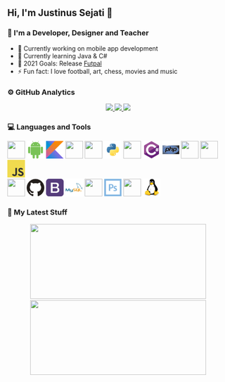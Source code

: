 

## Hi, I'm Justinus Sejati 👋

### :briefcase: I'm a Developer, Designer and Teacher

- 🔭 Currently working on mobile app development
- 🌱 Currently learning Java & C#
- 🥅 2021 Goals: Release [Futpal](https://github.com/Karaskiv?tab=projects)
- ⚡ Fun fact: I love football, art, chess, movies and music



### ⚙️ GitHub Analytics
<p align="center">
<a href="https://github.com/Karaskiv">
  <img height="180em" src="https://github-readme-stats-eight-theta.vercel.app/api?username=Karaskiv&show_icons=true&theme=gotham&include_all_commits=true&count_private=gotham"/>
  <img height="180em" src="https://github-readme-stats-eight-theta.vercel.app/api/top-langs/?username=Karaskiv&layout=compact&langs_count=8&theme=gotham"/>
  <img height="180em" src="https://github-readme-streak-stats.herokuapp.com/?user=Karaskiv&theme=gotham"/>
</a>
</p>

### :computer: Languages and Tools
<code><img height="40" width="40" src="https://images.vexels.com/media/users/3/166401/isolated/preview/b82aa7ac3f736dd78570dd3fa3fa9e24-java-programming-language-icon-by-vexels.png"></code>
<code><img height="40" width="40" src="https://raw.githubusercontent.com/github/explore/80688e429a7d4ef2fca1e82350fe8e3517d3494d/topics/android/android.png"></code>
<code><img height="40" width="40" src="https://raw.githubusercontent.com/github/explore/80688e429a7d4ef2fca1e82350fe8e3517d3494d/topics/kotlin/kotlin.png"></code>
<code><img height="40" width="40" src="https://www.vectorlogo.zone/logos/flutterio/flutterio-icon.svg"></code>
<code><img height="40" width="40" src="https://www.vectorlogo.zone/logos/dartlang/dartlang-icon.svg"></code>
<code><img height="40" width="40" src="https://raw.githubusercontent.com/github/explore/80688e429a7d4ef2fca1e82350fe8e3517d3494d/topics/python/python.png"></code>
<code><img height="40" width="40" src="https://cdn.iconscout.com/icon/free/png-512/c-programming-569564.png"></code>
<code><img height="40" width="40" src="https://raw.githubusercontent.com/devicons/devicon/master/icons/csharp/csharp-original.svg"></code>
<code><img height="40" width="40" src="https://raw.githubusercontent.com/devicons/devicon/master/icons/php/php-original.svg"></code>
<code><img height="40" width="40" src="https://www.flaticon.com/svg/static/icons/svg/1216/1216733.svg"></code>
<code><img height="40" width="40" src="https://cdn.iconscout.com/icon/free/png-256/css-131-722685.png"></code>
<code><img height="40" width="40" src="https://raw.githubusercontent.com/github/explore/80688e429a7d4ef2fca1e82350fe8e3517d3494d/topics/javascript/javascript.png"></code>
<br/>
<code><img height="40" width="40" src="https://upload.wikimedia.org/wikipedia/commons/thumb/3/3f/Git_icon.svg/1024px-Git_icon.svg.png"></code>
<code><img height="40" width="40" src="https://raw.githubusercontent.com/github/explore/80688e429a7d4ef2fca1e82350fe8e3517d3494d/topics/github-api/github-api.png"></code>
<code><img height="40" width="40" src="https://raw.githubusercontent.com/github/explore/80688e429a7d4ef2fca1e82350fe8e3517d3494d/topics/bootstrap/bootstrap.png"></code>
<code><img height="40" width="40" src="https://raw.githubusercontent.com/devicons/devicon/master/icons/mysql/mysql-original-wordmark.svg"></code>
<code><img height="40" width="40" src="https://www.vectorlogo.zone/logos/adobe_illustrator/adobe_illustrator-icon.svg"></code>
<code><img height="40" width="40" src="https://raw.githubusercontent.com/devicons/devicon/master/icons/photoshop/photoshop-line.svg"></code>
<code><img height="40" width="40" src="https://www.vectorlogo.zone/logos/unity3d/unity3d-icon.svg"></code>
<code><img height="40" width="40" src="https://raw.githubusercontent.com/devicons/devicon/master/icons/linux/linux-original.svg"></code>
<br/>

### 🚀 My Latest Stuff
<p align="center">
  <a href="https://github.com/Karaskiv/Desktop-FlappyBird">
    <img height="170em" width="400" src="https://github-readme-stats.vercel.app/api/pin?username=Karaskiv&repo=Desktop-FlappyBird&theme=radical"/>
  </a>
  <a href="https://github.com/Karaskiv/Android-DinnerFix">
    <img height="170em" width="400"src="https://github-readme-stats.vercel.app/api/pin?username=Karaskiv&repo=Android-DinnerFix&theme=radical"/>
  </a>
</p>
